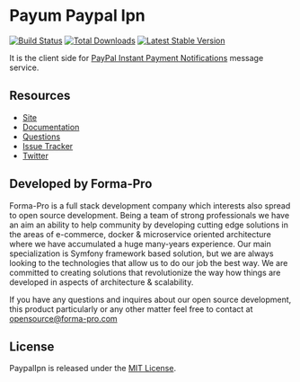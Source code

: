# Payum Paypal Ipn
[![Build Status](https://travis-ci.org/Payum/PaypalIpn.png?branch=master)](https://travis-ci.org/Payum/PaypalIpn) [![Total Downloads](https://poser.pugx.org/payum/paypal-ipn/d/total.png)](https://packagist.org/packages/payum/paypal-ipn) [![Latest Stable Version](https://poser.pugx.org/payum/paypal-ipn/version.png)](https://packagist.org/packages/payum/paypal-ipn)

It is the client side for [PayPal Instant Payment Notifications](https://www.x.com/developers/paypal/documentation-tools/ipn/integration-guide/IPNIntro) message service.

## Resources

* [Site](https://payum.forma-pro.com/)
* [Documentation](https://github.com/Payum/Payum/blob/master/docs/index.md#paypal-ipn)
* [Questions](http://stackoverflow.com/questions/tagged/payum)
* [Issue Tracker](https://github.com/Payum/Payum/issues)
* [Twitter](https://twitter.com/payumphp)

## Developed by Forma-Pro

Forma-Pro is a full stack development company which interests also spread to open source development. 
Being a team of strong professionals we have an aim an ability to help community by developing cutting edge solutions in the areas of e-commerce, docker & microservice oriented architecture where we have accumulated a huge many-years experience. 
Our main specialization is Symfony framework based solution, but we are always looking to the technologies that allow us to do our job the best way. We are committed to creating solutions that revolutionize the way how things are developed in aspects of architecture & scalability.

If you have any questions and inquires about our open source development, this product particularly or any other matter feel free to contact at opensource@forma-pro.com

## License

PaypalIpn is released under the [MIT License](LICENSE).
